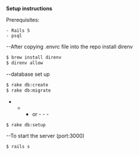 <b>Setup instructions</b>

Prerequisites:

    - Rails 5
    - psql

--After copying .envrc file into the repo install direnv
```sh
$ brew install direnv
$ direnv allow
```    

--database set up
```sh
$ rake db:create
$ rake db:migrate
```
- - - or - - -

```sh
$ rake db:setup
```

--To start the server (port:3000)
```sh
$ rails s
```
